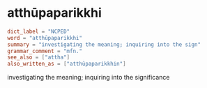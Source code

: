 # atthūpaparikkhi

``` toml
dict_label = "NCPED"
word = "atthūpaparikkhi"
summary = "investigating the meaning; inquiring into the sign"
grammar_comment = "mfn."
see_also = ["attha"]
also_written_as = ["atthūpaparikkhin"]
```

investigating the meaning; inquiring into the significance

